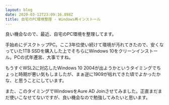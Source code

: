 ```yaml
---
layout: blog
date: 2020-03-12T23:09:16.898Z
title: 自宅のPC環境整理 - Windows再インストール
---
```

良い機会なので、最近、自宅のPC環境を整理してます。

手始めにデスクトップPC。ここ3年位使い続けて環境が汚れてきたので、安くなっていた1TB SSDを購入した上でそちらにWindows 10をクリーンインストール。PCの式年遷宮、大事ですね。

もうすぐWSL2に対応したWindows 10 2004が出ようかというタイミングでちょっと時期が悪い気もしましたが、まぁ逆に1909が枯れてきた頃でよかったかな、と思うことにしています。

また、このタイミングでWindowsをAure AD Joinさせてみました。正直まだまだ使いこなせてないですが、良い機会なので勉強してみたいと思います。